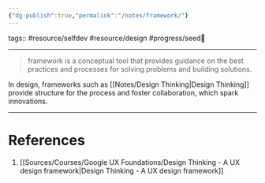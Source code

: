 ```yaml
---
{"dg-publish":true,"permalink":"/notes/framework/"}
---
```


tags:: #resource/selfdev #resource/design #progress/seed🌱 

---

> framework is a conceptual tool that provides guidance on the best practices and processes for solving problems and building solutions.

In design, frameworks such as [[Notes/Design Thinking\|Design Thinking]] provide structure for the process and foster collaboration, which spark innovations.

---
# References
1. [[Sources/Courses/Google UX Foundations/Design Thinking - A UX design framework\|Design Thinking - A UX design framework]]

